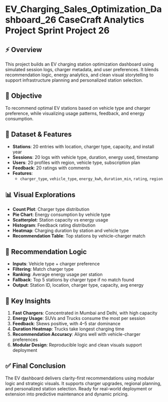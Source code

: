 # EV_Charging_Sales_Optimization_Dashboard_26 CaseCraft Analytics Project Sprint Project 26

## ⚡ Overview  
This project builds an EV charging station optimization dashboard using simulated session logs, charger metadata, and user preferences. It blends recommendation logic, energy analytics, and clean visual storytelling to support infrastructure planning and personalized station selection.

## 🎯 Objective  
To recommend optimal EV stations based on vehicle type and charger preference, while visualizing usage patterns, feedback, and energy consumption.

## 🔋 Dataset & Features  
- **Stations**: 20 entries with location, charger type, capacity, and install year  
- **Sessions**: 20 logs with vehicle type, duration, energy used, timestamp  
- **Users**: 20 profiles with region, vehicle type, subscription plan  
- **Feedback**: 20 ratings with comments  
- **Features**:  
  - `charger_type`, `vehicle_type`, `energy_kwh`, `duration_min`, `rating`, `region`

## 📊 Visual Explorations  
- **Count Plot**: Charger type distribution  
- **Pie Chart**: Energy consumption by vehicle type  
- **Scatterplot**: Station capacity vs energy usage  
- **Histogram**: Feedback rating distribution  
- **Heatmap**: Charging duration by station and vehicle type  
- **Recommendation Table**: Top stations by vehicle-charger match

## 🧠 Recommendation Logic  
- **Inputs**: Vehicle type + charger preference  
- **Filtering**: Match charger type  
- **Ranking**: Average energy usage per station  
- **Fallback**: Top 5 stations by charger type if no match found  
- **Output**: Station ID, location, charger type, capacity, avg energy

## 🧠 Key Insights  
1. **Fast Chargers**: Concentrated in Mumbai and Delhi, with high capacity  
2. **Energy Usage**: SUVs and Trucks consume the most per session  
3. **Feedback**: Skews positive, with 4–5 star dominance  
4. **Duration Heatmap**: Trucks take longest charging time  
5. **Recommendation Accuracy**: Aligns well with vehicle-charger preferences  
6. **Modular Design**: Reproducible logic and clean visuals support deployment

## ✅ Final Conclusion  
The EV dashboard delivers clarity-first recommendations using modular logic and strategic visuals. It supports charger upgrades, regional planning, and personalized station selection. Ready for real-world deployment or extension into predictive maintenance and dynamic pricing.